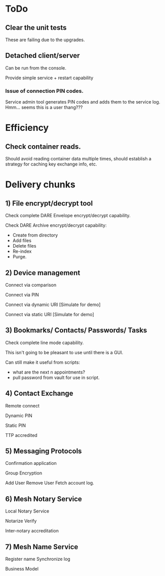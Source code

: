 ﻿# ToDo

## Clear the unit tests

These are failing due to the upgrades.


## Detached client/server

Can be run from the console.

Provide simple service + restart capability


### Issue of connection PIN codes.

Service admin tool generates PIN codes and adds them to the service log. Hmm... seems this is a user thang???


# Efficiency

## Check container reads.

Should avoid reading container data multiple times, should establish a strategy for caching 
key exchange info, etc.


# Delivery chunks


## 1) File encrypt/decrypt tool

Check complete DARE Envelope encrypt/decrypt capability.

Check DARE Archive encrypt/decrypt capability:

* Create from directory
* Add files
* Delete files
* Re-index
* Purge.

## 2) Device management

Connect via comparison

Connect via PIN

Connect via dynamic URI
[Simulate for demo]

Connect via static URI
[Simulate for demo]

## 3) Bookmarks/ Contacts/ Passwords/ Tasks

Check complete line mode capability.

This isn't going to be pleasant to use until there is a GUI.

Can still make it useful from scripts:

* what are the next n appointments?
* pull password from vault for use in script.

## 4) Contact Exchange

Remote connect

Dynamic PIN

Static PIN

TTP accredited

## 5) Messaging Protocols

Confirmation application

Group Encryption

Add User
Remove User
Fetch account log.

## 6) Mesh Notary Service

Local Notary Service

Notarize
Verify

Inter-notary accreditation

## 7) Mesh Name Service

Register name
Synchronize log

Business Model